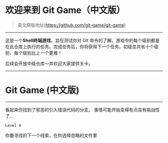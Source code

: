 # 欢迎来到 Git Game（中文版）
> 英文原版地址(https://github.com/git-game/git-game)

----

这是一个**Shell终端游戏**，旨在测试你对 Git 命令的了解。游戏中的每个级别都是在此仓库上执行的任务。完成任务后，你将获得下一个任务。初级总共有十个级别，每个级别比上一个更难！

后续会开放中级仓库～并欢迎大家提供关卡。

---- 

# Git Game (中文版)
----
看起来你找到了邪恶的引入错误代码的分支。 事情可能开始变得有点具有挑战性了...

``Level 4``

你要寻找的下一个线索，在你选择忽略的文件里